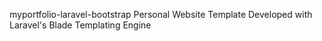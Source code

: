 myportfolio-laravel-bootstrap
Personal Website Template Developed with Laravel's Blade Templating Engine
